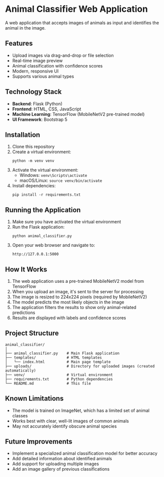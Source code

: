 # Animal Classifier Web Application

A web application that accepts images of animals as input and identifies the animal in the image.

## Features

- Upload images via drag-and-drop or file selection
- Real-time image preview
- Animal classification with confidence scores
- Modern, responsive UI
- Supports various animal types

## Technology Stack

- **Backend**: Flask (Python)
- **Frontend**: HTML, CSS, JavaScript
- **Machine Learning**: TensorFlow (MobileNetV2 pre-trained model)
- **UI Framework**: Bootstrap 5

## Installation

1. Clone this repository
2. Create a virtual environment:
   ```
   python -m venv venv
   ```
3. Activate the virtual environment:
   - Windows: `venv\Scripts\activate`
   - macOS/Linux: `source venv/bin/activate`
4. Install dependencies:
   ```
   pip install -r requirements.txt
   ```

## Running the Application

1. Make sure you have activated the virtual environment
2. Run the Flask application:
   ```
   python animal_classifier.py
   ```
3. Open your web browser and navigate to:
   ```
   http://127.0.0.1:5000
   ```

## How It Works

1. The web application uses a pre-trained MobileNetV2 model from TensorFlow
2. When you upload an image, it's sent to the server for processing
3. The image is resized to 224x224 pixels (required by MobileNetV2)
4. The model predicts the most likely objects in the image
5. The application filters the results to show only animal-related predictions
6. Results are displayed with labels and confidence scores

## Project Structure

```
animal_classifier/
│
├── animal_classifier.py    # Main Flask application
├── templates/              # HTML templates
│   └── index.html          # Main page template
├── uploads/                # Directory for uploaded images (created automatically)
├── venv/                   # Virtual environment
├── requirements.txt        # Python dependencies
└── README.md               # This file
```

## Known Limitations

- The model is trained on ImageNet, which has a limited set of animal classes
- Works best with clear, well-lit images of common animals
- May not accurately identify obscure animal species

## Future Improvements

- Implement a specialized animal classification model for better accuracy
- Add detailed information about identified animals
- Add support for uploading multiple images
- Add an image gallery of previous classifications 